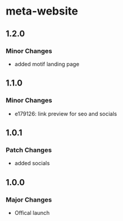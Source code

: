 # meta-website

## 1.2.0

### Minor Changes

- added motif landing page

## 1.1.0

### Minor Changes

- e179126: link preview for seo and socials

## 1.0.1

### Patch Changes

- added socials

## 1.0.0

### Major Changes

- Offical launch
